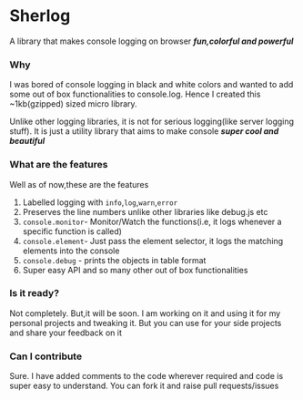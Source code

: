 # Sherlog

A library that makes console logging on browser <b>_fun,colorful and powerful_</b>

### Why 
I was bored of console logging in black and white colors and wanted to add some out of box functionalities to console.log. Hence I created this ~1kb(gzipped) sized micro library.

Unlike other logging libraries, it is not for serious logging(like server logging stuff). It is just a utility library that aims to make console <b>_super cool and beautiful_</b>

### What are the features
Well as of now,these are the features
1. Labelled logging with `info`,`log`,`warn`,`error`
1. Preserves the line numbers unlike other libraries like debug.js etc
2. `console.monitor`- Monitor/Watch the functions(i.e, it logs whenever a specific function is called)
3. `console.element`- Just pass the element selector, it logs the matching elements into the console
4. `console.debug` - prints the objects in table format
5. Super easy API 
and so many other out of box functionalities


### Is it ready?
Not completely. But,it will be soon. I am working on it and using it for my personal projects and tweaking it. But you can use for your side projects and share your feedback on it

### Can I contribute
Sure. I have added comments to the code wherever required and code is super easy to understand. You can fork it and raise pull requests/issues